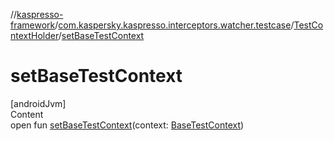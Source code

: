 //[kaspresso-framework](../../index.md)/[com.kaspersky.kaspresso.interceptors.watcher.testcase](../index.md)/[TestContextHolder](index.md)/[setBaseTestContext](set-base-test-context.md)



# setBaseTestContext  
[androidJvm]  
Content  
open fun [setBaseTestContext](set-base-test-context.md)(context: [BaseTestContext](../../com.kaspersky.kaspresso.testcases.core.testcontext/-base-test-context/index.md))  



